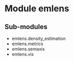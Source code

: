 Module emlens
=============

Sub-modules
-----------
* emlens.density_estimation
* emlens.metrics
* emlens.semaxis
* emlens.vis